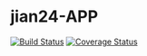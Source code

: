 # jian24-APP
[![Build Status](https://travis-ci.org/krystalzcx/jian24-APP.svg?branch=master)](https://travis-ci.org/krystalzcx/jian24-APP)
[![Coverage Status](https://coveralls.io/repos/github/krystalzcx/jian24-APP/badge.svg)](https://coveralls.io/github/krystalzcx/jian24-APP)
